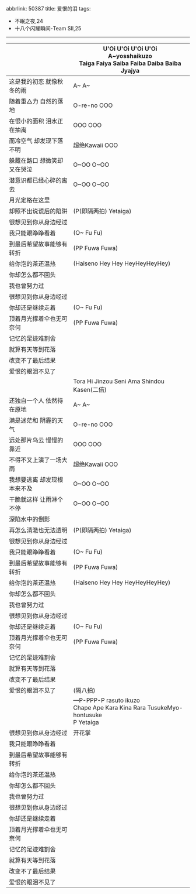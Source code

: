 abbrlink: 50387
title: 爱恨的泪
tags:
  - 不眠之夜,24
  - 十八个闪耀瞬间-Team SII,25
---
|      |U'Oi U'Oi U'Oi U'Oi<br>A~yosshaikuzo<br>Taiga Faiya Saiba Faiba Daiba Baiba Jyajya|
|--|--|
|这是我的初恋 就像秋冬的雨|A~ A~|
|随着重△力 自然的落地|O-re-no OOO|
|在很小的面积 泪水正在抽离|OOO OOO|
|而冷空气 却发现下落不明|超绝Kawaii OOO|
|躲藏在路口 想微笑却又在哭泣|O~OO O~OO|
|潜意识都已经心碎的离去|O~OO O~OO|
|月光定格在这里|      |
|却照不出说谎后的陷阱|(P(即隔两拍) Yetaiga)|
|很想见到你从身边经过|      |
|我只能眼睁睁看着|(O~ Fu Fu)|
|到最后希望故事能够有转折|(PP Fuwa Fuwa)|
|给你泡的茶还温热|(Haiseno Hey Hey HeyHeyHeyHey)|
|你却怎么都不回头|      |
|我也曾努力过|      |
|很想见到你从身边经过|      |
|你却还是继续走着|(O~ Fu Fu)|
|顶着月光撑着伞也无可奈何|(PP Fuwa Fuwa)|
|记忆的足迹难割舍|      |
|就算有天等到花落|      |
|改变不了最后结果|      |
|爱恨的眼泪不见了|      |
|      |Tora Hi Jinzou Seni Ama Shindou Kasen(二倍)|
|还独自一个人 依然待在原地|A~ A~|
|满是迷茫和 阴霾的天气|O-re-no OOO|
|远处那片乌云 慢慢的靠近|OOO OOO|
|不得不又上演了一场大雨|超绝Kawaii OOO|
|我想要逃离 却发现根本来不及|O~OO O~OO|
|干脆就这样 让雨淋个不停|O~OO O~OO|
|深陷水中的倒影|      |
|再怎么清澈也无法透明|(P(即隔两拍) Yetaiga)|
|很想见到你从身边经过|      |
|我只能眼睁睁看着|(O~ Fu Fu)|
|到最后希望故事能够有转折|(PP Fuwa Fuwa)|
|给你泡的茶还温热|(Haiseno Hey Hey HeyHeyHeyHey)|
|你却怎么都不回头|      |
|我也曾努力过|      |
|很想见到你从身边经过|      |
|你却还是继续走着|(O~ Fu Fu)|
|顶着月光撑着伞也无可奈何|(PP Fuwa Fuwa)|
|记忆的足迹难割舍|      |
|就算有天等到花落|      |
|改变不了最后结果|      |
|爱恨的眼泪不见了|(隔八拍)|
|      |—P-PPP-P rasuto ikuzo<br>Chape Ape Kara Kina Rara TusukeMyo-hontusuke<br>P Yetaiga|
|很想见到你从身边经过|开花掌|
|我只能眼睁睁看着|      |
|到最后希望故事能够有转折|      |
|给你泡的茶还温热|      |
|你却怎么都不回头|      |
|我也曾努力过|      |
|很想见到你从身边经过|      |
|你却还是继续走着|      |
|顶着月光撑着伞也无可奈何|      |
|记忆的足迹难割舍|      |
|就算有天等到花落|      |
|改变不了最后结果|      |
|爱恨的眼泪不见了|      |